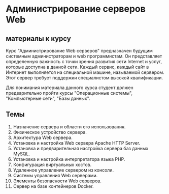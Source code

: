 # Администрирование серверов Web
## материалы к курсу

Курс "Администрирование Web серверов" предназначен будущим системным администраторам и web программистам. Он представляет определенную важность с точки зрения развития сети Internet и услуг, которые доступна в данной сети. Каждый сервис, каждый сайт в Интернет выполняется на специальной машине, называемой сервером. Этот сервер требует поддержки специалистом высокой квалификации.

Для понимания материала данного курса студент должен предварительно пройти курсы "Операционные системы", "Компьютерные сети", "Базы данных".

## Темы

1. Назначение сервера и области его использования.
2. Физическое устройство сервера.
3. Архитектура Web сервера.
4. Установка и настройка Web сервера Apache HTTP Server.
5. Установка и предварительная настройка сервера баз данных MySQL.
6. Установка и настройка интерпретатора языка PHP.
7. Конфигурация виртуальных хостов.
8. Удаленное управление сервером из консоли.
9. Системы управления Web серверами.
10. Элементы безопасности Web серверов.
11. Сервер на базе контейнеров Docker.
